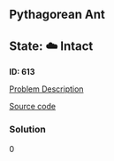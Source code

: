 ## Pythagorean Ant

## State: :cloud: **Intact**

**ID: 613**

[Problem Description](https://projecteuler.net/problem=613)

[Source code](main.cpp)

### Solution
0